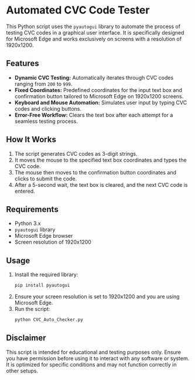 # Automated CVC Code Tester

This Python script uses the `pyautogui` library to automate the process of testing CVC codes in a graphical user interface. It is specifically designed for Microsoft Edge and works exclusively on screens with a resolution of 1920x1200.

## Features
- **Dynamic CVC Testing:** Automatically iterates through CVC codes ranging from `200` to `999`.
- **Fixed Coordinates:** Predefined coordinates for the input text box and confirmation button tailored to Microsoft Edge on 1920x1200 screens.
- **Keyboard and Mouse Automation:** Simulates user input by typing CVC codes and clicking buttons.
- **Error-Free Workflow:** Clears the text box after each attempt for a seamless testing process.

## How It Works
1. The script generates CVC codes as 3-digit strings.
2. It moves the mouse to the specified text box coordinates and types the CVC code.
3. The mouse then moves to the confirmation button coordinates and clicks to submit the code.
4. After a 5-second wait, the text box is cleared, and the next CVC code is entered.

## Requirements
- Python 3.x
- `pyautogui` library
- Microsoft Edge browser
- Screen resolution of 1920x1200

## Usage
1. Install the required library:
   ```bash
   pip install pyautogui
   ```
2. Ensure your screen resolution is set to 1920x1200 and you are using Microsoft Edge.
3. Run the script:
   ```bash
   python CVC_Auto_Checker.py
   ```

## Disclaimer
This script is intended for educational and testing purposes only. Ensure you have permission before using it to interact with any software or system. It is optimized for specific conditions and may not function correctly in other setups.
